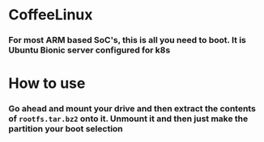 # CoffeeLinux

### For most ARM based SoC's, this is all you need to boot. It is Ubuntu Bionic server configured for k8s

# How to use

### Go ahead and mount your drive and then extract the contents of ```rootfs.tar.bz2``` onto it. Unmount it and then just make the partition your boot selection
